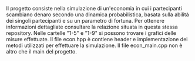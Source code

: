 Il progetto consiste nella simulazione di un'economia in cui i partecipanti scambiano denaro secondo una dinamica probabilistica, basata sulla abilità dei singoli partecipanti e su un parametro di fortuna.
Per ottenere informazioni dettagliate consultare la relazione situata in questa stessa repository.
Nelle cartelle "1-5" e "1-9" si possono trovare i grafici delle misure effettuate.
Il file econ.hpp è contiene header e implementazione dei metodi utilizzati per effettuare la simulazione.
Il file econ_main.cpp non è altro che il main del progetto.
